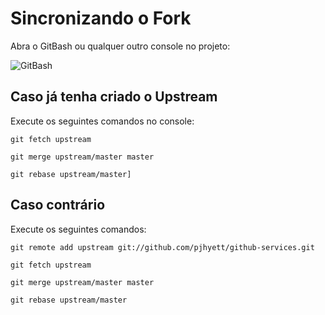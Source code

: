 # Sincronizando o Fork

Abra o GitBash ou qualquer outro console no projeto:

![GitBash](https://raw.githubusercontent.com/brunogoncalves/docs/master/github/imgs/print-gitbash.jpg)

## Caso já tenha criado o Upstream

Execute os seguintes comandos no console:

    git fetch upstream
    
    git merge upstream/master master
    
    git rebase upstream/master]
    
## Caso contrário

Execute os seguintes comandos:

    git remote add upstream git://github.com/pjhyett/github-services.git
    
    git fetch upstream
    
    git merge upstream/master master
    
    git rebase upstream/master
    
    
